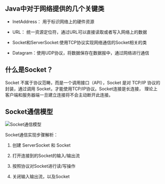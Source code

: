 
## Java中对于网络提供的几个关键类

* InetAddress： 用于标识网络上的硬件资源

* URL： 统一资源定位符，通过URL可以直接读取或者写入网络上的数据

* Socket和ServerSocket:使用TCP协议实现网络通信的Socket相关的类

* Datagram：使用UDP协议，将数据保存在数据报中，通过网络进行通信



## 什么是Socket？

Socket 不属于协议范畴，而是一个调用接口（API），Socket 是对 TCP/IP 协议的封装，通过调用 Socket，才能使用TCP/IP协议。Socket连接是长连接，
理论上客户端和服务器端一旦建立连接将不会主动断开此连接。


## Socket通信模型


![Socket通信模型]()


Socket通信实现步骤解析：

1. 创建 ServerSocket 和 Socket

2. 打开连接到的Socket的输入/输出流

3. 按照协议对Socket进行读/写操作

4. 关闭输入输出流，以及Socket
